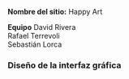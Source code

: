 **Nombre del sitio:** 
Happy Art

**Equipo**
David Rivera  
Rafael Terrevoli  
Sebastián Lorca  

### Diseño de la interfaz gráfica



